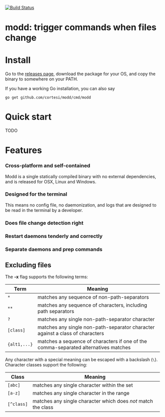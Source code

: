 [![Build Status](https://drone.io/github.com/cortesi/modd/status.png)](https://drone.io/github.com/cortesi/modd/latest)

# modd: trigger commands when files change



# Install

Go to the [releases page](https://github.com/cortesi/modd/releases/latest),
download the package for your OS, and copy the binary to somewhere on your
PATH.

If you have a working Go installation, you can also say

    go get github.com/cortesi/modd/cmd/modd


# Quick start

TODO


# Features


### Cross-platform and self-contained

Modd is a single statically compiled binary with no external dependencies, and
is released for OSX, Linux and Windows.


### Designed for the terminal

This means no config file, no daemonization, and logs that are designed to be
read in the terminal by a developer.


### Does file change detection right



### Restart daemons tenderly and correctly



### Separate daemons and prep commands



## Excluding files

The **-x** flag supports the following terms:

Term          | Meaning
------------- | -------
`*`           | matches any sequence of non-path-separators
`**`          | matches any sequence of characters, including path separators
`?`           | matches any single non-path-separator character
`[class]`     | matches any single non-path-separator character against a class of characters
`{alt1,...}`  | matches a sequence of characters if one of the comma-separated alternatives matches

Any character with a special meaning can be escaped with a backslash (`\`). Character classes support the following:

Class      | Meaning
---------- | -------
`[abc]`    | matches any single character within the set
`[a-z]`    | matches any single character in the range
`[^class]` | matches any single character which does *not* match the class
